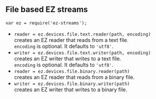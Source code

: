 ## File based EZ streams

`var ez = require('ez-streams');`

* `reader = ez.devices.file.text.reader(path, encoding)`  
  creates an EZ reader that reads from a text file.    
  `encoding` is optional. It defaults to `'utf8'`.  
* `writer = ez.devices.file.text.writer(path, encoding)`  
  creates an EZ writer that writes to a text file.    
  `encoding` is optional. It defaults to `'utf8'`.  
* `reader = ez.devices.file.binary.reader(path)`  
  creates an EZ reader that reads from a binary file.    
* `writer = ez.devices.file.binary.writer(path)`  
  creates an EZ writer that writes to a binary file.    
